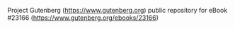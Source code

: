 Project Gutenberg (https://www.gutenberg.org) public repository for eBook #23166 (https://www.gutenberg.org/ebooks/23166)
